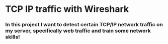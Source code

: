 # TCP IP traffic with Wireshark
### In this project I want to detect certain TCP/IP network traffic on my server, specifically web traffic and train some network skills!
